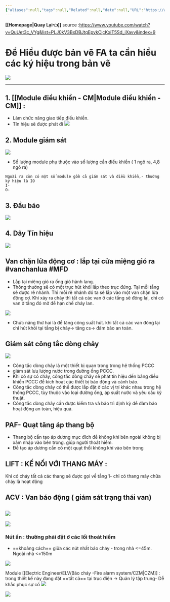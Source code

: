 ```yaml
---
{"aliases":null,"tags":null,"Related":null,"date":null,"URL":"https://www.youtube.com/watch?v=QuUet3c_VYg&list=PLJ0kV3BxDBJtqEpykCjcKxiT5Sd_iXavv&index=9","Author":null,"dg-publish":true,"image":null,"permalink":"/Electric Engineer/ELV/Báo cháy -Fire alarm system/Bài 7 Hướng Dẫn Đọc Bản Vẽ Báo Cháy Chung Cư  Sugar MEPF/","dgPassFrontmatter":true,"noteIcon":"2","created":"2024-02-29T09:58:37.251+07:00","updated":"2024-03-12T17:22:18.337+07:00"}
---
```


**[[Homepage\|Quay Lại👈]]**
source :https://www.youtube.com/watch?v=QuUet3c_VYg&list=PLJ0kV3BxDBJtqEpykCjcKxiT5Sd_iXavv&index=9
# Để Hiểu được bản vẽ FA ta cần hiểu các ký hiệu trong bản vẽ
![](https://i.imgur.com/ab83yDo.png)

---

## 1. [[Module điều khiển - CM\|Module điều khiển - CM]] :
- Làm chức năng giao tiếp điều khiển.
- Tín hiệu sẽ được phát đi
![](https://i.imgur.com/sskmDKB.png)

## 2. Module giám sát
![](https://i.imgur.com/lBDqBsQ.png)

- Số lượng module phụ thuộc vào số lượng cần điều khiển ( 1 ngõ ra, 4,8 ngõ ra)
```ad-note
Ngoài ra còn có một số module gồm cả giám sát và điều khiển,- thường ký hiệu là IO
I-
O-
```

## 3. Đầu báo
![](https://i.imgur.com/KCAFYaE.png)
## 4. Dây Tín hiệu
![](https://i.imgur.com/R6bvmxw.png)

## Van chặn lửa động cơ : lắp tại cửa miệng gió ra #vanchanlua #MFD 

- Lắp tại miệng gió ra ống gió hành lang.
- Thông thường sẽ có một trục hút khói lắp theo trục đứng. Tại mỗi tầng sẽ được rẽ nhánh. 
Thì mỗi rẽ nhánh đó ta sẽ lắp vào một van chặn lửa động cơ.
Khi xảy ra cháy thì tất cả các van ở các tầng sẽ đóng lại, chỉ có van ở tầng đó mở để hạn chế cháy lan.

![](https://i.imgur.com/QzE11xn.png)
- Chức năng thứ hai là để tăng công suất hút. khi tất cả các van đóng lại chỉ hút khói tại tầng bị cháy-> tăng cs-> đảm bảo an toàn.
## Giám sát công tắc dòng chảy

![](https://i.imgur.com/UHvJku4.png)
- Công tắc dòng chảy là một thiết bị quan trong trong hệ thống PCCC 
- giám sát lưu lượng nước trong đường ống PCCC.
- Khi có sự cố cháy, công tắc dòng chảy sẽ phát tín hiệu đến bảng điều khiển PCCC để kích hoạt các thiết bị báo động và cảnh báo.
- Công tắc dòng chảy có thể được lắp đặt ở các vị trí khác nhau trong hệ thống PCCC, tùy thuộc vào loại đường ống, áp suất nước và yêu cầu kỹ thuật.
- Công tắc dòng chảy cần được kiểm tra và bảo trì định kỳ để đảm bảo hoạt động an toàn, hiệu quả.
## PAF-   Quạt tăng áp thang bộ
- Thang bộ cần tạo áp dương mục đích để không khi bên ngoài không bị xâm nhập vào bên trong. giúp người thoát hiểm.
- Để tạo áp dương cần có một quạt thổi không khí vào bên trong


## LIFT : KẾ NỐI VỚI THANG MÁY :
Khi có cháy tất cả các thang sẽ được gọi về tầng 1- chỉ có thang máy chữa cháy là hoạt động
## ACV : Van báo động ( giám sát trạng thái van) 
![](https://i.imgur.com/8dfafiu.png)
---
![](https://i.imgur.com/2qyDgCT.png)


### Nút ấn  : thường phải đặt ở các lối thoát hiểm

- ==khoảng cách== giữa các nút nhất báo cháy - trong nhà <=45m. Ngoài nhà <=150m

![](https://i.imgur.com/r0VAGao.png)


Module [[Electric Engineer/ELV/Báo cháy -Fire alarm system/CZM\|CZM]] : trong thiết kế này đang đặt ==tất cả== tại trục điện -> Quản lý tập trung- Dễ khắc phục sự cố
![](https://i.imgur.com/t5xzFtS.png)

![](https://i.imgur.com/fngaheI.png)
